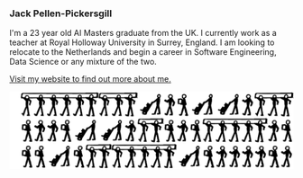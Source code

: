 ### Jack Pellen-Pickersgill

I'm a 23 year old AI Masters graduate from the UK. I currently work as a teacher at Royal Holloway University in Surrey, England. I am looking to relocate to the Netherlands and begin a career in Software Engineering, Data Science or any mixture of the two.

[Visit my website to find out more about me.](https://www.pickersgill.dev)

![sitck men](./stickmen.png)
